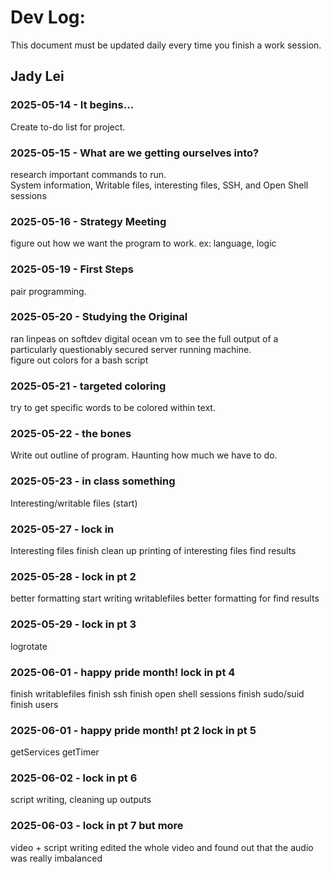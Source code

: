 # Dev Log:

This document must be updated daily every time you finish a work session.

## Jady Lei

### 2025-05-14 - It begins...
Create to-do list for project.

### 2025-05-15 - What are we getting ourselves into?
research important commands to run.  
System information, Writable files, interesting files, SSH, and Open Shell sessions

### 2025-05-16 - Strategy Meeting
figure out how we want the program to work. ex: language, logic

### 2025-05-19 - First Steps
pair programming.

### 2025-05-20 - Studying the Original
ran linpeas on softdev digital ocean vm to see the full output of a particularly questionably secured server running machine.  
figure out colors for a bash script

### 2025-05-21 - targeted coloring
try to get specific words to be colored within text.

### 2025-05-22 - the bones
Write out outline of program. Haunting how much we have to do.

### 2025-05-23 - in class something
Interesting/writable files (start)

### 2025-05-27 - lock in
Interesting files finish
clean up printing of interesting files find results

### 2025-05-28 - lock in pt 2
better formatting
start writing writablefiles
better formatting for find results

### 2025-05-29 - lock in pt 3
logrotate

### 2025-06-01 - happy pride month! lock in pt 4
finish writablefiles
finish ssh
finish open shell sessions
finish sudo/suid
finish users

### 2025-06-01 - happy pride month! pt 2 lock in pt 5
getServices
getTimer

### 2025-06-02 - lock in pt 6
script writing, cleaning up outputs

### 2025-06-03 - lock in pt 7 but more
video + script writing
edited the whole video and found out that the audio was really imbalanced
